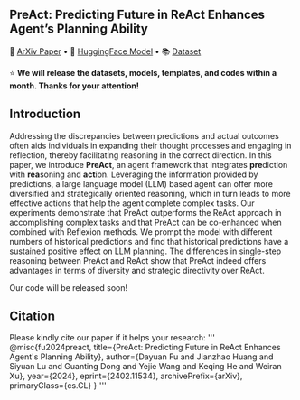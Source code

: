 
## PreAct: Predicting Future in ReAct Enhances Agent’s Planning Ability</h2>

<p>
📃 <a href="">ArXiv Paper</a>
  •
🤗 <a href="">HuggingFace Model</a> 
  •
📚 <a href="">Dataset</a>
</p>


⭐ **We will release the datasets, models, templates, and codes within a month. Thanks for your attention!**

## Introduction
Addressing the discrepancies between predictions and actual outcomes often aids individuals in expanding their thought processes and engaging in reflection, thereby facilitating reasoning in the correct direction.
In this paper, we introduce **PreAct**, an agent framework that integrates **pre**diction with **rea**soning and **act**ion. Leveraging the information provided by predictions, a large language model (LLM) based agent can offer more diversified and strategically oriented reasoning, which in turn leads to more effective actions that help the agent complete complex tasks. Our experiments demonstrate that PreAct outperforms the ReAct approach in accomplishing complex tasks and that PreAct can be co-enhanced when combined with Reflexion methods. We prompt the model with different numbers of historical predictions and find that historical predictions have a sustained positive effect on LLM planning. 
The differences in single-step reasoning between PreAct and ReAct show that PreAct indeed offers advantages in terms of diversity and strategic directivity over ReAct.

Our code will be released soon!

## Citation
Please kindly cite our paper if it helps your research:
'''
@misc{fu2024preact,
      title={PreAct: Predicting Future in ReAct Enhances Agent's Planning Ability}, 
      author={Dayuan Fu and Jianzhao Huang and Siyuan Lu and Guanting Dong and Yejie Wang and Keqing He and Weiran Xu},
      year={2024},
      eprint={2402.11534},
      archivePrefix={arXiv},
      primaryClass={cs.CL}
}
'''
